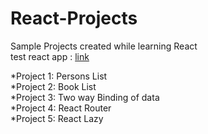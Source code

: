 # React-Projects

Sample Projects created while learning React  
test react app : [link](https://vikas-km.github.com/test-react/)

*Project 1: Persons List  
*Project 2: Book List  
*Project 3: Two way Binding of data  
*Project 4: React Router  
\*Project 5: React Lazy
